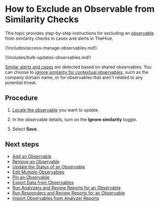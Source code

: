 # How to Exclude an Observable from Similarity Checks

This topic provides step-by-step instructions for excluding an [observable](about-observables.md) from similarity checks in cases and alerts in TheHive.

{!includes/access-manage-observables.md!}

{!includes/bulk-updates-observables.md!}

[Similar alerts and cases](../find-similar-alerts-cases.md) are detected based on shared observables. You can choose to [ignore similarity for contextual observables](update-an-observable-status.md), such as the company domain name, or for observables that aren't related to any potential threat.

<h2>Procedure</h2>

1. [Locate the observable](../search-for-cases/find-an-observable.md) you want to update.

2. In the observable details, turn on the **Ignore similarity** toggle.

3. Select **Save**.

<h2>Next steps</h2>

* [Add an Observable](add-an-observable.md)
* [Remove an Observable](remove-an-observable.md)
* [Update the Status of an Observable](update-an-observable-status.md)
* [Edit Multiple Observables](edit-multiple-observables.md)
* [Pin an Observable](pin-an-observable.md)
* [Export Data from Observables](export-data-observables.md)
* [Run Analyzers and Review Reports for an Observable](run-analyzers-on-an-observable.md)
* [Run Responders and Review Reports for an Observable](run-responders-on-an-observable.md)
* [Import Observables from Analyzer Reports](import-observables-from-analyzer-reports.md)